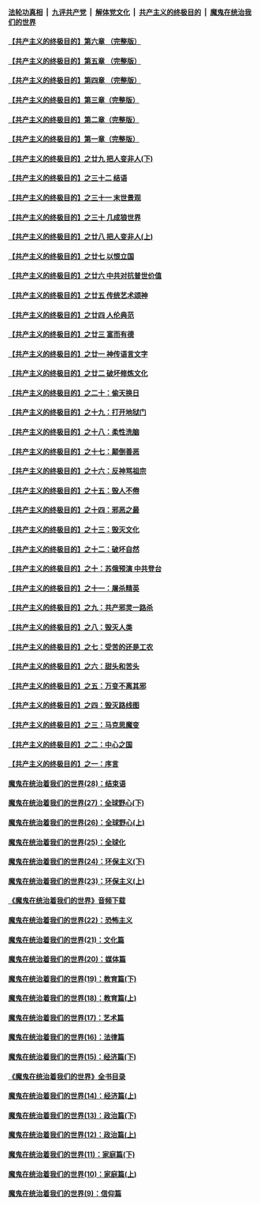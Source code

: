 ####  [法轮功真相](../../../../basic/blob/master/README.md?t=06230831) &nbsp;|&nbsp; [九评共产党](../../../../9ping.md/blob/master/README.md?t=06230831) &nbsp;|&nbsp; [解体党文化](../../../../jtdwh.md/blob/master/README.md?t=06230831)  &nbsp;|&nbsp; [共产主义的终极目的](../../../../gczydzjmd.md/blob/master/README.md?t=06230831) &nbsp;|&nbsp; [魔鬼在统治我们的世界](../../../../mgztzwmdsj.md/blob/master/README.md?t=06230831) 

#### [【共产主义的终极目的】第六章 （完整版）](../pages/nsc422/n11428913.md?t=06230831) 

#### [【共产主义的终极目的】第五章 （完整版）](../pages/nsc422/n11428912.md?t=06230831) 

#### [【共产主义的终极目的】第四章 （完整版）](../pages/nsc422/n11428907.md?t=06230831) 

#### [【共产主义的终极目的】第三章（完整版）](../pages/nsc422/n11428848.md?t=06230831) 

#### [【共产主义的终极目的】第二章（完整版）](../pages/nsc422/n11428831.md?t=06230831) 

#### [【共产主义的终极目的】第一章（完整版）](../pages/nsc422/n11417651.md?t=06230831) 

#### [【共产主义的终极目的】之廿九 把人变非人(下)](../pages/nsc422/n11344140.md?t=06230831) 

#### [【共产主义的终极目的】之三十二 结语](../pages/nsc422/n11360535.md?t=06230831) 

#### [【共产主义的终极目的】之三十一 末世景观](../pages/nsc422/n11351129.md?t=06230831) 

#### [【共产主义的终极目的】之三十 几成狼世界](../pages/nsc422/n11348280.md?t=06230831) 

#### [【共产主义的终极目的】之廿八 把人变非人(上)](../pages/nsc422/n11340492.md?t=06230831) 

#### [【共产主义的终极目的】之廿七 以恨立国](../pages/nsc422/n11336944.md?t=06230831) 

#### [【共产主义的终极目的】之廿六 中共对抗普世价值](../pages/nsc422/n11324785.md?t=06230831) 

#### [【共产主义的终极目的】之廿五 传统艺术颂神](../pages/nsc422/n11296396.md?t=06230831) 

#### [【共产主义的终极目的】之廿四 人伦典范](../pages/nsc422/n11296397.md?t=06230831) 

#### [【共产主义的终极目的】之廿三 富而有德](../pages/nsc422/n11283598.md?t=06230831) 

#### [【共产主义的终极目的】之廿一 神传语言文字](../pages/nsc422/n11263265.md?t=06230831) 

#### [【共产主义的终极目的】之廿二 破坏修炼文化](../pages/nsc422/n11245728.md?t=06230831) 

#### [【共产主义的终极目的】之二十：偷天换日](../pages/nsc422/n11238846.md?t=06230831) 

#### [【共产主义的终极目的】之十九：打开地狱门](../pages/nsc422/n11206376.md?t=06230831) 

#### [【共产主义的终极目的】之十八：柔性洗脑](../pages/nsc422/n11199994.md?t=06230831) 

#### [【共产主义的终极目的】之十七：颠倒善恶](../pages/nsc422/n11179782.md?t=06230831) 

#### [【共产主义的终极目的】之十六：反神骂祖宗](../pages/nsc422/n11166798.md?t=06230831) 

#### [【共产主义的终极目的】之十五：毁人不倦](../pages/nsc422/n11166792.md?t=06230831) 

#### [【共产主义的终极目的】之十四：邪恶之最](../pages/nsc422/n11150249.md?t=06230831) 

#### [【共产主义的终极目的】之十三：毁灭文化](../pages/nsc422/n11135227.md?t=06230831) 

#### [【共产主义的终极目的】之十二：破坏自然](../pages/nsc422/n11135214.md?t=06230831) 

#### [【共产主义的终极目的】之十：苏俄预演 中共登台](../pages/nsc422/n11118424.md?t=06230831) 

#### [【共产主义的终极目的】之十一：屠杀精英](../pages/nsc422/n11118442.md?t=06230831) 

#### [【共产主义的终极目的】之九：共产邪灵一路杀](../pages/nsc422/n11114139.md?t=06230831) 

#### [【共产主义的终极目的】之八：毁灭人类](../pages/nsc422/n11108503.md?t=06230831) 

#### [【共产主义的终极目的】之七：受苦的还是工农](../pages/nsc422/n11101809.md?t=06230831) 

#### [【共产主义的终极目的】之六：甜头和苦头](../pages/nsc422/n11096971.md?t=06230831) 

#### [【共产主义的终极目的】之五：万变不离其邪](../pages/nsc422/n11091285.md?t=06230831) 

#### [【共产主义的终极目的】之四：毁灭路线图](../pages/nsc422/n11086284.md?t=06230831) 

#### [【共产主义的终极目的】之三：马克思魔变](../pages/nsc422/n11061941.md?t=06230831) 

#### [【共产主义的终极目的】之二：中心之国](../pages/nsc422/n11047728.md?t=06230831) 

#### [【共产主义的终极目的】之一：序言](../pages/nsc422/n11086077.md?t=06230831) 

#### [魔鬼在统治着我们的世界(28)：结束语](../pages/nsc422/n10936246.md?t=06230831) 

#### [魔鬼在统治着我们的世界(27)：全球野心(下)](../pages/nsc422/n10928319.md?t=06230831) 

#### [魔鬼在统治着我们的世界(26)：全球野心(上)](../pages/nsc422/n10900318.md?t=06230831) 

#### [魔鬼在统治着我们的世界(25)：全球化](../pages/nsc422/n10788205.md?t=06230831) 

#### [魔鬼在统治着我们的世界(24)：环保主义(下)](../pages/nsc422/n10695307.md?t=06230831) 

#### [魔鬼在统治着我们的世界(23)：环保主义(上)](../pages/nsc422/n10688613.md?t=06230831) 

#### [《魔鬼在统治着我们的世界》音频下载](../pages/nsc422/n10635553.md?t=06230831) 

#### [魔鬼在统治着我们的世界(22)：恐怖主义](../pages/nsc422/n10614727.md?t=06230831) 

#### [魔鬼在统治着我们的世界(21)：文化篇](../pages/nsc422/n10597706.md?t=06230831) 

#### [魔鬼在统治着我们的世界(20)：媒体篇](../pages/nsc422/n10586579.md?t=06230831) 

#### [魔鬼在统治着我们的世界(19)：教育篇(下)](../pages/nsc422/n10564808.md?t=06230831) 

#### [魔鬼在统治着我们的世界(18)：教育篇(上)](../pages/nsc422/n10526970.md?t=06230831) 

#### [魔鬼在统治着我们的世界(17)：艺术篇](../pages/nsc422/n10499093.md?t=06230831) 

#### [魔鬼在统治着我们的世界(16)：法律篇](../pages/nsc422/n10485969.md?t=06230831) 

#### [魔鬼在统治着我们的世界(15)：经济篇(下)](../pages/nsc422/n10469975.md?t=06230831) 

#### [《魔鬼在统治着我们的世界》全书目录](../pages/nsc422/n10464261.md?t=06230831) 

#### [魔鬼在统治着我们的世界(14)：经济篇(上)](../pages/nsc422/n10457370.md?t=06230831) 

#### [魔鬼在统治着我们的世界(13)：政治篇(下)](../pages/nsc422/n10448270.md?t=06230831) 

#### [魔鬼在统治着我们的世界(12)：政治篇(上)](../pages/nsc422/n10444576.md?t=06230831) 

#### [魔鬼在统治着我们的世界(11)：家庭篇(下)](../pages/nsc422/n10440961.md?t=06230831) 

#### [魔鬼在统治着我们的世界(10)：家庭篇(上)](../pages/nsc422/n10435448.md?t=06230831) 

#### [魔鬼在统治着我们的世界(9)：信仰篇](../pages/nsc422/n10432159.md?t=06230831) 

